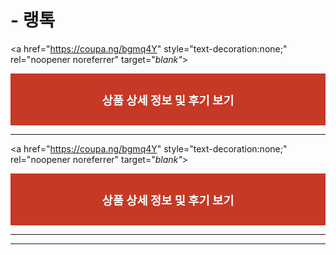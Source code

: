 #  - 랭톡



<a href="https://coupa.ng/bgmq4Y" style="text-decoration:none;" rel="noopener noreferrer" target="_blank"_>
  <div style="text-align: center; color: #fff; background-color: #c63926; padding: 2em;">
    <span style="font-size: 14pt; font-weight:bold;">상품 상세 정보 및 후기&nbsp;보기</span>
  </div>
</a>

<hr>

<a href="https://coupa.ng/bgmq4Y" style="text-decoration:none;" rel="noopener noreferrer" target="_blank"_>
  <div style="text-align: center; color: #fff; background-color: #c63926; padding: 2em;">
    <span style="font-size: 14pt; font-weight:bold;">상품 상세 정보 및 후기&nbsp;보기</span>
  </div>
</a>

***
<script type="text/javascript">
  var postdate = new Date();
  var post_y = document.getElementsByClassName("post-year");
  var post_m = document.getElementsByClassName("post-month");
  var post_mm = document.getElementsByClassName("post-month-digits");
  var i;
  for (i = 0; i < post_y.length; i++) {
    post_y[i].innerHTML = postdate.getFullYear();
  }
  for (i = 0; i < post_m.length; i++) {
    post_m[i].innerHTML = postdate.getMonth() + 1;
  }
  for (i = 0; i < post_mm.length; i++) {
    post_mm[i].innerHTML = ("0" + (postdate.getMonth() + 1)).slice(-2);
  }
</script>

***
